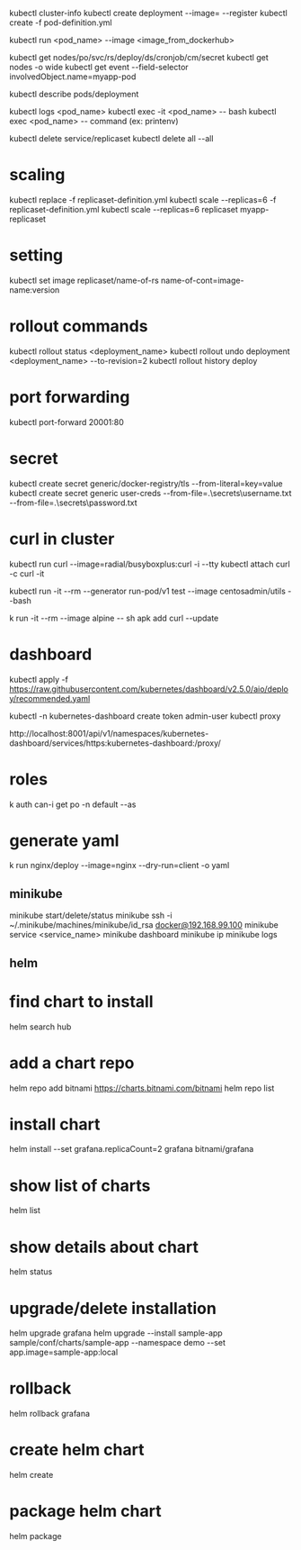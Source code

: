 kubectl cluster-info
kubectl create deployment <name> --image=<image-url> --register
kubectl create -f pod-definition.yml

kubectl run <pod_name> --image <image_from_dockerhub>

kubectl get nodes/po/svc/rs/deploy/ds/cronjob/cm/secret
kubectl get nodes -o wide
kubectl get event --field-selector involvedObject.name=myapp-pod

kubectl describe pods/deployment <name>

kubectl logs <pod_name>
kubectl exec -it <pod_name> -- bash
kubectl exec <pod_name> -- command (ex: printenv)

kubectl delete service/replicaset
kubectl delete all --all

# scaling #
kubectl replace -f replicaset-definition.yml
kubectl scale --replicas=6 -f replicaset-definition.yml
kubectl scale --replicas=6 replicaset myapp-replicaset

# setting #
kubectl set image replicaset/name-of-rs name-of-cont=image-name:version

# rollout commands
kubectl rollout status <deployment_name>
kubectl rollout undo deployment <deployment_name> --to-revision=2
kubectl rollout history deploy <deployment-name>

# port forwarding #
kubectl port-forward <pod-name> 20001:80

# secret #
kubectl create secret generic/docker-registry/tls <secret-name> --from-literal=key=value
kubectl create secret generic user-creds --from-file=.\secrets\username.txt --from-file=.\secrets\password.txt

# curl in cluster #
kubectl run curl --image=radial/busyboxplus:curl -i --tty
kubectl attach curl -c curl -it

kubectl run -it --rm --generator run-pod/v1 test --image centosadmin/utils --bash

k run -it --rm --image alpine -- sh
apk add curl --update

# dashboard #
kubectl apply -f https://raw.githubusercontent.com/kubernetes/dashboard/v2.5.0/aio/deploy/recommended.yaml

kubectl -n kubernetes-dashboard create token admin-user
kubectl proxy

http://localhost:8001/api/v1/namespaces/kubernetes-dashboard/services/https:kubernetes-dashboard:/proxy/

# roles
k auth can-i get po -n default --as <user-name>

# generate yaml
k run nginx/deploy --image=nginx --dry-run=client -o yaml

## minikube
minikube start/delete/status
minikube ssh -i ~/.minikube/machines/minikube/id_rsa docker@192.168.99.100
minikube service <service_name>
minikube dashboard
minikube ip
minikube logs


## helm
# find chart to install
helm search hub <what-i-search>
# add a chart repo
helm repo add bitnami https://charts.bitnami.com/bitnami
helm repo list
# install chart
helm install --set grafana.replicaCount=2 grafana bitnami/grafana
# show list of charts
helm list
# show details about chart
helm status <chart-name>
# upgrade/delete installation
helm upgrade grafana
helm upgrade --install sample-app sample/conf/charts/sample-app --namespace demo --set app.image=sample-app:local
# rollback
helm rollback grafana <revision-number>
# create helm chart
helm create <name>
# package helm chart
helm package <name-package>